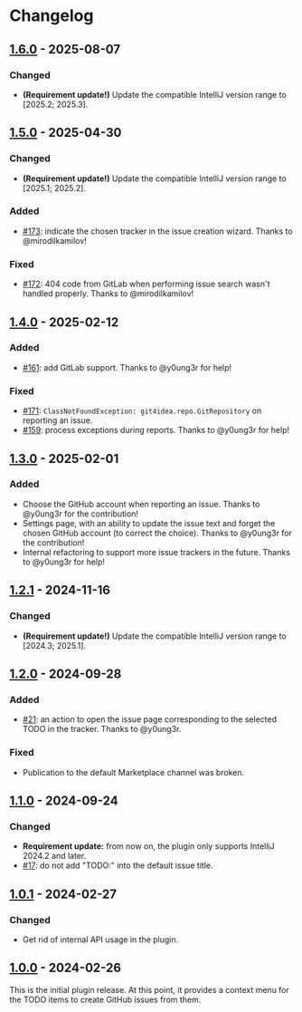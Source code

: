 <!--
SPDX-FileCopyrightText: 2024-2025 Todosaurus contributors <https://github.com/ForNeVeR/Todosaurus>

SPDX-License-Identifier: MIT
-->

Changelog
=========

## [1.6.0] - 2025-08-07
### Changed
- **(Requirement update!)** Update the compatible IntelliJ version range to \[2025.2; 2025.3\].

## [1.5.0] - 2025-04-30
### Changed
- **(Requirement update!)** Update the compatible IntelliJ version range to \[2025.1; 2025.2\].

### Added
- [#173](https://github.com/ForNeVeR/Todosaurus/issues/173): indicate the chosen tracker in the issue creation wizard. Thanks to @mirodilkamilov!

### Fixed
- [#172](https://github.com/ForNeVeR/Todosaurus/issues/172): 404 code from GitLab when performing issue search wasn't handled properly. Thanks to @mirodilkamilov!

## [1.4.0] - 2025-02-12
### Added
- [#161](https://github.com/ForNeVeR/Todosaurus/issues/161): add GitLab support. Thanks to @y0ung3r for help!

### Fixed
- [#171](https://github.com/ForNeVeR/Todosaurus/issues/171): `ClassNotFoundException: git4idea.repo.GitRepository` on reporting an issue.
- [#159](https://github.com/ForNeVeR/Todosaurus/issues/159): process exceptions during reports. Thanks to @y0ung3r for help!

## [1.3.0] - 2025-02-01
### Added
- Choose the GitHub account when reporting an issue. Thanks to @y0ung3r for the contribution!
- Settings page, with an ability to update the issue text and forget the chosen GitHub account (to correct the choice).  Thanks to @y0ung3r for the contribution!
- Internal refactoring to support more issue trackers in the future. Thanks to @y0ung3r for help!

## [1.2.1] - 2024-11-16
### Changed
- **(Requirement update!)** Update the compatible IntelliJ version range to \[2024.3; 2025.1\].

## [1.2.0] - 2024-09-28
### Added
- [#21](https://github.com/ForNeVeR/Todosaurus/issues/21): an action to open the issue page corresponding to the selected TODO in the tracker. Thanks to @y0ung3r.

### Fixed
- Publication to the default Marketplace channel was broken.

## [1.1.0] - 2024-09-24
### Changed
- **Requirement update:** from now on, the plugin only supports IntelliJ 2024.2 and later.
- [#17](https://github.com/ForNeVeR/Todosaurus/issues/17): do not add "TODO:" into the default issue title.

## [1.0.1] - 2024-02-27
### Changed
- Get rid of internal API usage in the plugin.

## [1.0.0] - 2024-02-26
This is the initial plugin release. At this point, it provides a context menu for the TODO items to create GitHub issues from them.

[Unreleased]: https://github.com/ForNeVeR/Todosaurus/compare/v1.6.0...HEAD
[1.6.0]: https://github.com/ForNeVeR/Todosaurus/compare/v1.5.0...v1.6.0
[1.5.0]: https://github.com/ForNeVeR/Todosaurus/compare/v1.4.0...v1.5.0
[1.4.0]: https://github.com/ForNeVeR/Todosaurus/compare/v1.3.0...v1.4.0
[1.3.0]: https://github.com/ForNeVeR/Todosaurus/compare/v1.2.1...v1.3.0
[1.2.1]: https://github.com/ForNeVeR/Todosaurus/compare/v1.2.0...v1.2.1
[1.2.0]: https://github.com/ForNeVeR/Todosaurus/compare/v1.1.0...v1.2.0
[1.1.0]: https://github.com/ForNeVeR/Todosaurus/compare/v1.0.1...v1.1.0
[1.0.1]: https://github.com/ForNeVeR/Todosaurus/compare/v1.0.0...v1.0.1
[1.0.0]: https://github.com/ForNeVeR/Todosaurus/commits/v1.0.0

